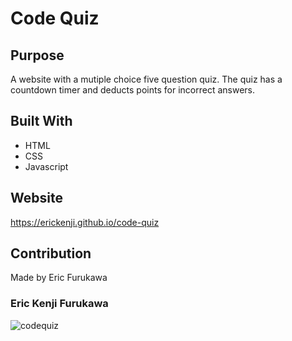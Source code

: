 # Code Quiz

## Purpose
A website with a mutiple choice five question quiz.  The quiz has a countdown timer and deducts points for incorrect answers.

## Built With
* HTML
* CSS
* Javascript

## Website
https://erickenji.github.io/code-quiz

## Contribution
Made by Eric Furukawa

### Eric Kenji Furukawa

![codequiz](https://user-images.githubusercontent.com/16628477/139627900-104e5322-8f04-43af-aa9b-bbe31ac6e531.png)
